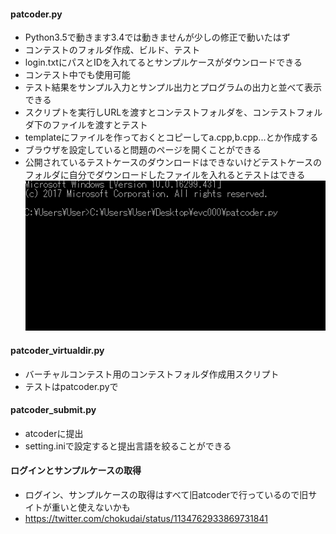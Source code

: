 #### patcoder.py
- Python3.5で動きます3.4では動きませんが少しの修正で動いたはず
- コンテストのフォルダ作成、ビルド、テスト
- login.txtにパスとIDを入れてるとサンプルケースがダウンロードできる
- コンテスト中でも使用可能
- テスト結果をサンプル入力とサンプル出力とプログラムの出力と並べて表示できる
- スクリプトを実行しURLを渡すとコンテストフォルダを、コンテストフォルダ下のファイルを渡すとテスト
- templateにファイルを作っておくとコピーしてa.cpp,b.cpp...とか作成する
- ブラウザを設定していると問題のページを開くことができる
- 公開されているテストケースのダウンロードはできないけどテストケースのフォルダに自分でダウンロードしたファイルを入れるとテストはできる  
![Gif](https://raw.githubusercontent.com/ebicochineal/Images/master/patcoder.gif)
#### patcoder_virtualdir.py
- バーチャルコンテスト用のコンテストフォルダ作成用スクリプト  
- テストはpatcoder.pyで  
#### patcoder_submit.py
- atcoderに提出
- setting.iniで設定すると提出言語を絞ることができる

#### ログインとサンプルケースの取得
- ログイン、サンプルケースの取得はすべて旧atcoderで行っているので旧サイトが重いと使えないかも
- https://twitter.com/chokudai/status/1134762933869731841

